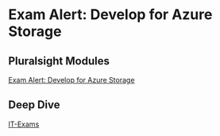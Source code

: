 # Exam Alert: Develop for Azure Storage


## Pluralsight Modules
[Exam Alert: Develop for Azure Storage](https://app.pluralsight.com/library/courses/exam-alert-develop-azure-storage/table-of-contents)



## Deep Dive

[IT-Exams](https://www.itexams.com/exam/AZ-204?)

